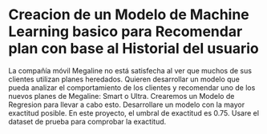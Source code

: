 # Creacion de un Modelo de Machine Learning basico para Recomendar plan con base al Historial del usuario
La compañía móvil Megaline no está satisfecha al ver que muchos de sus clientes utilizan planes heredados. Quieren desarrollar un modelo que pueda analizar el comportamiento de los clientes y recomendar uno de los nuevos planes de Megaline: Smart o Ultra. Crearemos un Modelo de Regresion para llevar a cabo esto. Desarrollare un modelo con la mayor exactitud posible. En este proyecto, el umbral de exactitud es 0.75. Usare el dataset de prueba para comprobar la exactitud.
